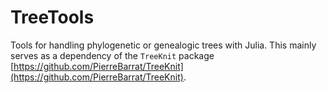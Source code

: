 # TreeTools

Tools for handling phylogenetic or genealogic trees with Julia. 
This mainly serves as a dependency of the `TreeKnit` package [https://github.com/PierreBarrat/TreeKnit](https://github.com/PierreBarrat/TreeKnit). 